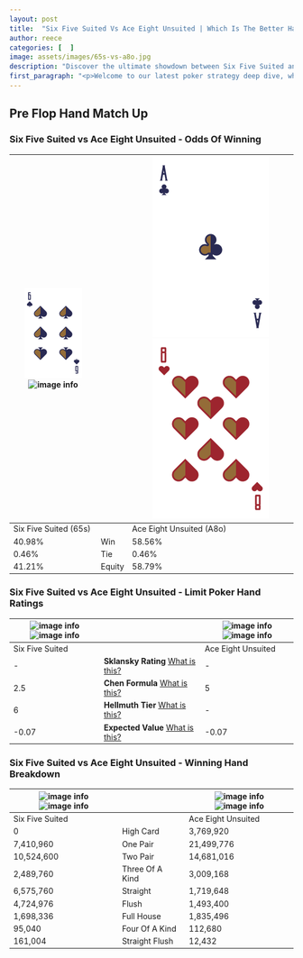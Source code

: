 ```yaml
---
layout: post
title:  "Six Five Suited Vs Ace Eight Unsuited | Which Is The Better Hand In Poker? A Complete Guide"
author: reece
categories: [  ]
image: assets/images/65s-vs-a8o.jpg
description: "Discover the ultimate showdown between Six Five Suited and Ace Eight Unsuited in poker! Uncover the odds, strategies, and scenarios where one hand triumphs over the other. Get ready to up your poker game with this thrilling analysis."
first_paragraph: "<p>Welcome to our latest poker strategy deep dive, where we're pitting two distinct hands against each other in a high-stakes showdown: Six Five Suited vs Ace Eight Unsuited.</p><p>In the dynamic world of poker, every decision counts, and knowing which hand holds the upper hand is key to your success at the table.</p><p>In this article, we'll dissect these two hands, explore the scenarios where one dominates the other, and equip you with the knowledge to make strategic choices that can tip the odds in your favor.</p><p>Get ready to unravel the intriguing dynamics of these poker hands and elevate your game to new heights.</p>"
---
```




[comment]: # (sp0)

## Pre Flop Hand Match Up

<div class="table hand-ratings" markdown="1"> 



### Six Five Suited vs Ace Eight Unsuited - Odds Of Winning


    
| ![image info](assets/images/hand1/6.png) ![image info](assets/images/hand1/5s.png) |  | ![image info](assets/images/hand2/a.png) ![image info](assets/images/hand2/8o.png) |
| -------- | -------- | -------- |
| Six Five Suited (65s) |  | Ace Eight Unsuited (A8o) |
| 40.98% | Win | 58.56% |
| 0.46% | Tie | 0.46% |
| 41.21% | Equity | 58.79% |




[comment]: # (sp1)



### Six Five Suited vs Ace Eight Unsuited - Limit Poker Hand Ratings


    
| ![image info](https://www.riverpairs.com/assets/images/hand1/6.png) ![image info](https://www.riverpairs.com/assets/images/hand1/5s.png) |  | ![image info](https://www.riverpairs.com/assets/images/hand2/a.png) ![image info](https://www.riverpairs.com/assets/images/hand2/8o.png) |
| -------- | -------- | -------- |
| Six Five Suited |  | Ace Eight Unsuited |
| - | **Sklansky Rating** [What is this?](/sklansky-rating-explained) | - |
| 2.5 | **Chen Formula** [What is this?](/chen-formula-explained) | 5 |
| 6 | **Hellmuth Tier** [What is this?](/Hellmuth-tier-explained) | - |
| -0.07 | **Expected Value** [What is this?](/expected-value-explained) | -0.07 |




[comment]: # (sp2)



### Six Five Suited vs Ace Eight Unsuited - Winning Hand Breakdown


    
| ![image info](https://www.riverpairs.com/assets/images/hand1/6.png) ![image info](https://www.riverpairs.com/assets/images/hand1/5s.png) |  | ![image info](https://www.riverpairs.com/assets/images/hand2/a.png) ![image info](https://www.riverpairs.com/assets/images/hand2/8o.png) |
| -------- | -------- | -------- |
| Six Five Suited |  | Ace Eight Unsuited |
| 0 | High Card | 3,769,920 |
| 7,410,960 | One Pair | 21,499,776 |
| 10,524,600 | Two Pair | 14,681,016 |
| 2,489,760 | Three Of A Kind | 3,009,168 |
| 6,575,760 | Straight | 1,719,648 |
| 4,724,976 | Flush | 1,493,400 |
| 1,698,336 | Full House | 1,835,496 |
| 95,040 | Four Of A Kind | 112,680 |
| 161,004 | Straight Flush | 12,432 |




[comment]: # (sp3)



</div>

[comment]: # (sp4)



[comment]: # (sp5)

